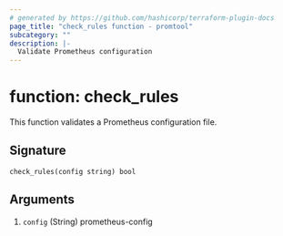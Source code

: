 ```yaml
---
# generated by https://github.com/hashicorp/terraform-plugin-docs
page_title: "check_rules function - promtool"
subcategory: ""
description: |-
  Validate Prometheus configuration
---
```


# function: check_rules

This function validates a Prometheus configuration file.



## Signature

<!-- signature generated by tfplugindocs -->
```text
check_rules(config string) bool
```

## Arguments

<!-- arguments generated by tfplugindocs -->
1. `config` (String) prometheus-config

